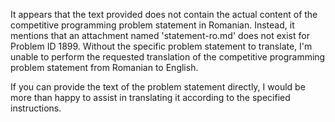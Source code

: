 It appears that the text provided does not contain the actual content of the competitive programming problem statement in Romanian. Instead, it mentions that an attachment named 'statement-ro.md' does not exist for Problem ID 1899. Without the specific problem statement to translate, I'm unable to perform the requested translation of the competitive programming problem statement from Romanian to English.

If you can provide the text of the problem statement directly, I would be more than happy to assist in translating it according to the specified instructions.